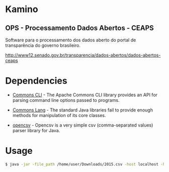 # Kamino
## OPS - Processamento Dados Abertos - CEAPS

Software para o processamento dos dados aberto do portal de transparência do governo brasileiro.

http://www12.senado.gov.br/transparencia/dados-abertos/dados-abertos-ceaps


# Dependencies
* [Commons CLI] - The Apache Commons CLI library provides an API for parsing command line options passed to programs.
* [Commons Lang] - The standard Java libraries fail to provide enough methods for manipulation of its core classes.
* [opencsv] - Opencsv is a very simple csv (comma-separated values) parser library for Java.


   [Commons CLI]: <https://commons.apache.org/proper/commons-cli/>
   [Commons Lang]: <https://commons.apache.org/proper/commons-lang/>
   [opencsv]: <http://opencsv.sourceforge.net/>

# Usage
```sh
$ java -jar -file_path /home/user/Downloads/2015.csv -host localhost -host_port 3306 -schema ops_kamino -user root -user_pass mypass
```
